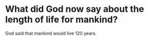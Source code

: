 # What did God now say about the length of life for mankind?

God said that mankind would live 120 years.
